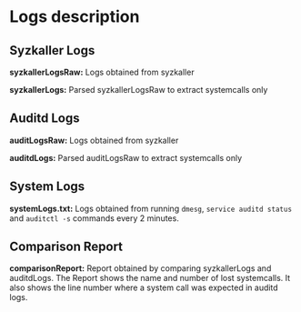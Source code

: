 # Logs description

## Syzkaller Logs
**syzkallerLogsRaw:** Logs obtained from syzkaller 

**syzkallerLogs:** Parsed syzkallerLogsRaw to extract systemcalls only

## Auditd Logs
**auditLogsRaw:** Logs obtained from syzkaller

**auditdLogs:** Parsed auditLogsRaw to extract systemcalls only

## System Logs
**systemLogs.txt:** Logs obtained from running ```dmesg```, ```service auditd status``` and ```auditctl -s``` commands every 2 minutes.

## Comparison Report
**comparisonReport:** Report obtained by comparing syzkallerLogs and auditdLogs. The Report shows the name and number of lost systemcalls. It also shows the line number where a system call was expected in auditd logs.
